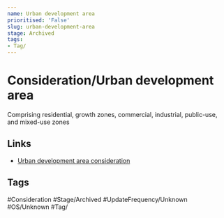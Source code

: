 ```yaml
---
name: Urban development area
prioritised: 'False'
slug: urban-development-area
stage: Archived
tags:
- Tag/
---
```


# Consideration/Urban development area

Comprising residential, growth zones, commercial, industrial, public-use, and mixed-use zones

## Links

* [Urban development area consideration](https://design.planning.data.gov.uk/planning-consideration/urban-development-area)

## Tags

#Consideration #Stage/Archived #UpdateFrequency/Unknown #OS/Unknown #Tag/